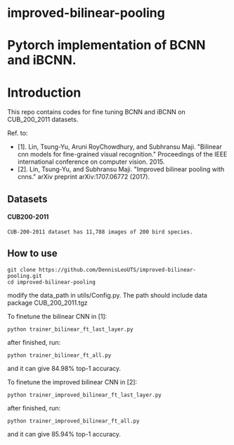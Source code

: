 # improved-bilinear-pooling
# Pytorch implementation of BCNN and iBCNN.

# Introduction
This repo contains codes for fine tuning BCNN and iBCNN on CUB_200_2011 datasets.

Ref. to:

- [1]. Lin, Tsung-Yu, Aruni RoyChowdhury, and Subhransu Maji. "Bilinear cnn models for fine-grained visual recognition." Proceedings of the IEEE international conference on computer vision. 2015.
- [2]. Lin, Tsung-Yu, and Subhransu Maji. "Improved bilinear pooling with cnns." arXiv preprint arXiv:1707.06772 (2017).

## Datasets
#### CUB200-2011
    CUB-200-2011 dataset has 11,788 images of 200 bird species.

## How to use
```
git clone https://github.com/DennisLeoUTS/improved-bilinear-pooling.git
cd improved-bilinear-pooling
```

modify the data_path in utils/Config.py. The path should include data package CUB_200_2011.tgz

To finetune the bilinear CNN in [1]:
```
python trainer_bilinear_ft_last_layer.py
```
    
after finished, run:
```
python trainer_bilinear_ft_all.py
```
and it can give 84.98% top-1 accuracy.

To finetune the improved bilinear CNN in [2]:
```
python trainer_improved_bilinear_ft_last_layer.py
```
after finished, run:
```
python trainer_improved_bilinear_ft_all.py
```
and it can give 85.94% top-1 accuracy.
